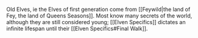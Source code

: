 Old Elves, ie the Elves of first generation come from [[Feywild|the land of Fey, the land of Queens Seasons]]. Most know many secrets of the world, although they are still considered young; [[Elven Specifics]] dictates an infinite lifespan until their [[Elven Specifics#Final Walk]].